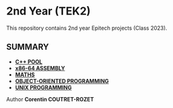 # 2nd Year (TEK2)

This repository contains 2nd year Epitech projects (Class 2023).

## SUMMARY

* [**C++ POOL**](https://github.com/sheiiva/Epitech/tree/master/2ndYear/CPPPOOL)
* [**x86-64 ASSEMBLY**](https://github.com/sheiiva/Epitech/tree/master/2ndYear/ASM)
* [**MATHS**](https://github.com/sheiiva/Epitech/tree/master/2ndYear/MATHS)
* [**OBJECT-ORIENTED PROGRAMMING**](https://github.com/sheiiva/Epitech/tree/master/2ndYear/OOP)
* [**UNIX PROGRAMMING**](https://github.com/sheiiva/Epitech/tree/master/2ndYear/PSU)

Author **Corentin COUTRET-ROZET**